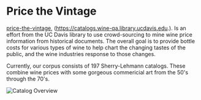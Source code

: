 # Price the Vintage

[price-the-vintage](https://catalogs.wine-qa.library.ucdavis.edu.),
(https://catalogs.wine-qa.library.ucdavis.edu.). Is an effort from the UC Davis
library to use crowd-sourcing to mine wine price information from historical
documents. The overall goal is to provide bottle costs for various types of wine
to help chart the changing tastes of the public, and the wine industries
response to those changes.

Currently, our corpus consists of 197 Sherry-Lehmann catalogs.  These combine
wine prices with some gorgeous commericial art from the 50's through the 70's.


![Catalog Overview](https://cloud.githubusercontent.com/assets/344953/24127647/92900918-0d93-11e7-8382-fc85b502b75c.png)
